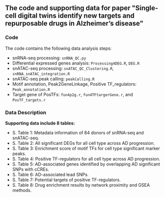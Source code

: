 ## The code and supporting data for paper "Single-cell digital twins identify new targets and repurposable drugs in Alzheimer’s disease"


### Code
The code contains the following data analysis steps:
- snRNA-seq processing: `snRNA_QC.py`
- Differential expressed genes analysis: `Processing4DEG.R`, `DEG.R`
- snATAC-seq processing: `snATAC_QC_Clustering.R`, `snRNA_snATAC_integration.R`
- snATAC-seq peak calling: `peakCalling.R`
- Motif annotation, Peak2GeneLinkage, Positive TF_regulators: `Peak_annotation.R`
- Target gene of PosTFs: `fun4p2g.r`, `fun4TFtargerGene.r`, and `PosTF_targets.r`

### Data Description 

**Supporting data include 8 tables:**
- S. Table 1: Metadata information of 84 donors of snRNA-seq and snATAC-seq.
- S. Table 2: All significant DEGs for all cell type across AD progression.
- S. Table 3: Enrichment score of motif TFs for cell type significant marker peaks. 
- S. Table 4: Positive TF-regulators for all cell type across AD progression. 
- S. Table 5: AD-associated genes identified by overlapping AD significant SNPs with cCREs.
- S. Table 6: AD-associated lead SNPs.
- S. Table 7: Potential targets of positive TF-regulators.
- S. Table 8: Drug enrichment results by network proximity and GSEA methods.

